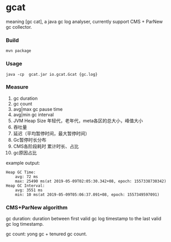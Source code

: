 # gcat
meaning [gc cat], a java gc log analyser, currently support CMS + ParNew gc collector.

### Build

```
mvn package
```

### Usage

```
java -cp  gcat.jar io.gcat.Gcat {gc.log}
```

### Measure


1. gc duration
2. gc count
3. avg|max gc pause time
4. avg|min gc interval
5. JVM Heap Size
   年轻代，老年代，meta各区的总大小，峰值大小
6. 吞吐量
7. 延迟（平均暂停时间，最大暂停时间）
8. Gc暂停时长分布
9. CMS各阶段耗时
   累计时长、占比
10. gc原因占比

example output:

```
Heap GC Time:
	avg: 72 ms
	max: 25490 ms(at 2019-05-09T02:05:30.342+08, epoch: 1557338730342)
Heap GC Interval:
	avg: 3551 ms
	min: 10 ms(at 2019-05-09T05:06:37.091+08, epoch: 1557349597091)
```

### CMS+ParNew algorithm

gc duration: duration between first valid gc log timestamp to the last valid gc log timestamp.

gc count: yong gc + tenured gc count.